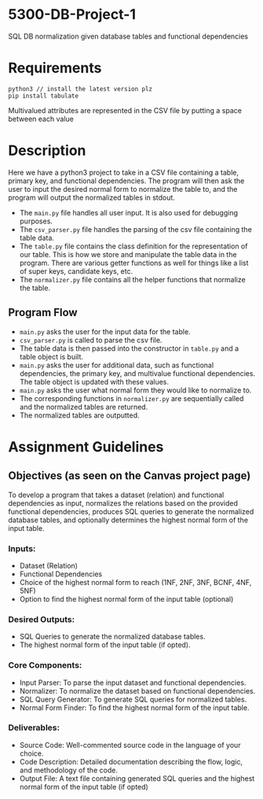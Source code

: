 # 5300-DB-Project-1

SQL DB normalization given database tables and functional dependencies

# Requirements

```
python3 // install the latest version plz
pip install tabulate
```

Multivalued attributes are represented in the CSV file by putting a space between each value

# Description

Here we have a python3 project to take in a CSV file containing a table, primary key, and functional dependencies. The program will then ask the user to input the desired normal form to normalize the table to, and the program will output the normalized tables in stdout.

- The `main.py` file handles all user input. It is also used for debugging purposes.
- The `csv_parser.py` file handles the parsing of the csv file containing the table data.
- The `table.py` file contains the class definition for the representation of our table. This is how we store and manipulate the table data in the program. There are various getter functions as well for things like a list of super keys, candidate keys, etc.
- The `normalizer.py` file contains all the helper functions that normalize the table.

## Program Flow
- `main.py` asks the user for the input data for the table. 
- `csv_parser.py` is called to parse the csv file. 
- The table data is then passed into the constructor in `table.py` and a table object is built.
- `main.py` asks the user for additional data, such as functional dependencies, the primary key, and multivalue functional dependencies. The table object is updated with these values.
- `main.py` asks the user what normal form they would like to normalize to.
- The corresponding functions in `normalizer.py` are sequentially called and the normalized tables are returned.
- The normalized tables are outputted.

# Assignment Guidelines

## Objectives (as seen on the Canvas project page)

To develop a program that takes a dataset (relation) and functional dependencies as input, normalizes the relations based on the provided functional dependencies, produces SQL queries to generate the normalized database tables, and optionally determines the highest normal form of the input table.

### Inputs:

- Dataset (Relation)
- Functional Dependencies
- Choice of the highest normal form to reach (1NF, 2NF, 3NF, BCNF, 4NF, 5NF)
- Option to find the highest normal form of the input table (optional)

### Desired Outputs:

- SQL Queries to generate the normalized database tables.
- The highest normal form of the input table (if opted).

### Core Components:

- Input Parser: To parse the input dataset and functional dependencies.
- Normalizer: To normalize the dataset based on functional dependencies.
- SQL Query Generator: To generate SQL queries for normalized tables.
- Normal Form Finder: To find the highest normal form of the input table.

### Deliverables:

- Source Code: Well-commented source code in the language of your choice.
- Code Description: Detailed documentation describing the flow, logic, and methodology of the code.
- Output File: A text file containing generated SQL queries and the highest normal form of the input table (if opted)